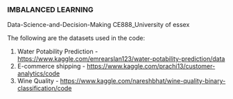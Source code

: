 ### IMBALANCED LEARNING
Data-Science-and-Decision-Making
CE888_University of essex

The following are the datasets used in the code:
1) Water Potability Prediction -  https://www.kaggle.com/emrearslan123/water-potability-prediction/data
2) E-commerce shipping -  https://www.kaggle.com/prachi13/customer-analytics/code
3) Wine Quality -  https://www.kaggle.com/nareshbhat/wine-quality-binary-classification/code
     

